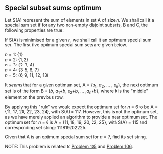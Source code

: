 ## Special subset sums: optimum

Let S(A) represent the sum of elements in set A of size <i>n</i>. We shall call it a special sum set if for any two non-empty disjoint subsets, B and C, the following properties are true:

If S(A) is minimised for a given <i>n</i>, we shall call it an optimum special sum set. The first five optimum special sum sets are given below.

<i>n</i> = 1: {1}<br><i>n</i> = 2: {1, 2}<br><i>n</i> = 3: {2, 3, 4}<br><i>n</i> = 4: {3, 5, 6, 7}<br><i>n</i> = 5: {6, 9, 11, 12, 13}

It <i>seems</i> that for a given optimum set, A = {<i>a</i><sub>1</sub>, <i>a</i><sub>2</sub>, ... , <i>a</i><sub>n</sub>}, the next optimum set is of the form B = {<i>b</i>, <i>a</i><sub>1</sub>+<i>b</i>, <i>a</i><sub>2</sub>+<i>b</i>, ... ,<i>a</i><sub>n</sub>+<i>b</i>}, where <i>b</i> is the &quot;middle&quot; element on the previous row.

By applying this &quot;rule&quot; we would expect the optimum set for <i>n</i> = 6 to be A = {11, 17, 20, 22, 23, 24}, with S(A) = 117. However, this is not the optimum set, as we have merely applied an algorithm to provide a near optimum set. The optimum set for <i>n</i> = 6 is A = {11, 18, 19, 20, 22, 25}, with S(A) = 115 and corresponding set string: 111819202225.

Given that A is an optimum special sum set for <i>n</i> = 7, find its set string.

NOTE: This problem is related to <a href="problem=105">Problem 105</a> and <a href="problem=106">Problem 106</a>.
